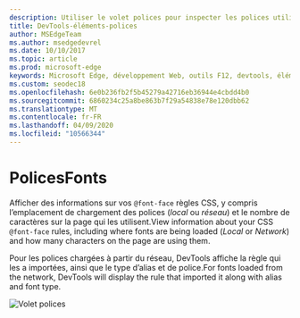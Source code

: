 ```yaml
---
description: Utiliser le volet polices pour inspecter les polices utilisées sur la page
title: DevTools-éléments-polices
author: MSEdgeTeam
ms.author: msedgedevrel
ms.date: 10/10/2017
ms.topic: article
ms.prod: microsoft-edge
keywords: Microsoft Edge, développement Web, outils F12, devtools, éléments, polices, @font
ms.custom: seodec18
ms.openlocfilehash: 6e0b236fb2f5b45279a42716eb36944e4cbdd4b0
ms.sourcegitcommit: 6860234c25a8be863b7f29a54838e78e120dbb62
ms.translationtype: MT
ms.contentlocale: fr-FR
ms.lasthandoff: 04/09/2020
ms.locfileid: "10566344"
---
```

# <span data-ttu-id="fc1ac-104">Polices</span><span class="sxs-lookup"><span data-stu-id="fc1ac-104">Fonts</span></span>

<span data-ttu-id="fc1ac-105">Afficher des informations sur vos `@font-face` règles CSS, y compris l’emplacement de chargement des polices (*local* ou *réseau*) et le nombre de caractères sur la page qui les utilisent.</span><span class="sxs-lookup"><span data-stu-id="fc1ac-105">View information about your CSS `@font-face` rules, including where fonts are being loaded (*Local* or *Network*) and how many characters on the page are using them.</span></span>

<span data-ttu-id="fc1ac-106">Pour les polices chargées à partir du réseau, DevTools affiche la règle qui les a importées, ainsi que le type d’alias et de police.</span><span class="sxs-lookup"><span data-stu-id="fc1ac-106">For fonts loaded from the network, DevTools will display the rule that imported it along with alias and font type.</span></span>

![Volet polices](../media/elements_fonts.png)